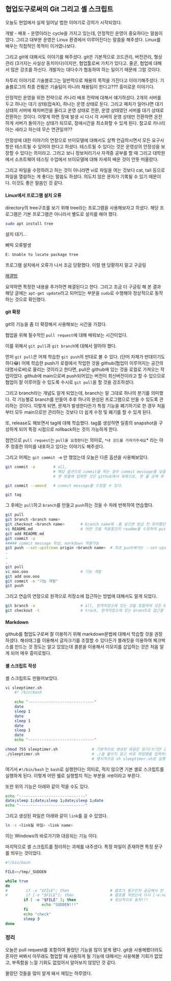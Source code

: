 ## 협업도구로써의 Git 그리고 셸 스크립트

오늘도 현업에서 실제 일어날 법한 이야기로 강의가 시작되었다.

개발 - 배포 - 운영이라는 cycle을 가지고 있는데, 안정적인 운영이 중요하다는 말씀이었다. 그리고 대부분 운영은 Linux 환경에서 이루어진다는 말씀을 해주셨다. Linux를 배우는 직접적인 목적이 이거였나보다.

그리고 git에 대해서도 이야기를 해주셨다. git은 기본적으로 코드관리, 버전관리, 형상관리 (3가지는 사실상 동치이다)이지만, 협업툴로써 가치가 있다고. 줄곧, 협업에 대해서 많은 강조를 하신다. 개발자는 대다수가 협동하여 하는 일이기 때문에 그럴 것이다.

자투리 이야기로 기술블로그는 일반적으로 채용의 목적을 가진다고 이야기해주셨다. 기술블로그의 최종 컨펌은 기술팀이 아니라 채용팀이 한다고??? 흥미로운 이야기다. 

안정적인 운영을 위한 전략으로 카나리 배포 전략에 대해서 얘기하셨다. 2개의 서버를 두고 하나는 대기 상태(접속X), 하나는 운영 상태로 둔다. 그리고 패치가 일어나면 대기 상태의 서버에 패치버전을 올리고 운영 상태로 전환, 운영 상태였던 서버를 대기 상태로 전환하는 것이다. 이렇게 하면 장애 발생 시 다시 각 서버의 운영 상태만 전환하면 온전하게 서버가 돌아가는 상태가 되므로, 장애시간을 최소화할 수 있게 된다.  참고로 카나리아는 새라고 하는데 무슨 연관일까?? 

안정성에 대한 이야기의 연장으로 브이모델에 대해서도 살짝 언급하시면서 모든 요구사항은 테스트될 수 있어야 한다고 하셨다. 테스트될 수 있다는 것은 운영상의 안정성을 보장할 수 있다는 의미라고. 그러고 보니 정보처리기사 자격증 공부를 할 때 그리고 대학원에서 소프트웨어 테스팅 수업에서 브이모델에 대해 자세히 배운 것이 언뜻 떠올랐다. 

그리고 파일을 수정하려고 하는 것이 아니라면 vi로 파일을 여는 것보다 cat, tail 등으로 파일을 열람하는 게 좋다는 말씀도 하셨다. 의도치 않은 문자가 기록될 수 있기 때문이다. 이것도 좋은 말씀인 것 같다.

#### Linux에서 프로그램 설치 오류

directory의 tree구조를 보기 위해 tree라는 프로그램을 사용해보자고 하셨다. 
해당 프로그램은 기본 프로그램은 아니라서 별도로 설치를 해야 했다.

```bash
sudo apt install tree
```

설치 대기…

삐빅 오류발생  

```bash
E: Unable to locate package tree
```

프로그램 설치에서 오류가 나서 조금 당황했다. 이럴 땐 당황하지 말고 구글링

 [해결법](https://velog.io/@sangeun-jo/E-Unable-to-locate-package)

요약하면 특정한 내용을 추가하면 해결된다고 한다. 그리고 조금 더 구글링 해 본 결과 해당 글에는 `apt-get update`라고 되어있는 부분을 `sudo`로 수행해야 정상적으로 동작하는 것으로 확인했다.

#### git 확장

git의 기능을 좀 더 확장해서 사용해보는 시간을 가졌다. 

협업을 위해 필수적인 `pull request`에 대해 배워보는 시간이었다.

이를 위해서 `git pull`과 `git branch`에 대해서 알아야 했다.

먼저 `git pull`은 어제 학습한 `git push`의 반대로 볼 수 있다. (단어 자체가 반대이기도 하다😂)
어제 학습한 push가 로컬에서 작업한 것을 github(협업이 이루어지는 공간의 대명사로써)로 올리는 것이라고 한다면, pull은 github에 있는 것을 로컬로 가져오는 작업이었다. github에 main으로써 push되어있는 버전이 최신버전이라고 할 수 있으므로 협업이 잘 이루어질 수 있도록 수시로 `git pull`을 할 것을 강조하셨다.  

그리고 branch라는 개념도 알게 되었는데, branch는 말 그대로 하나의 분기를 의미했다. 각 기능별로 branch를 만들어 추후 하나의 완성된 프로그램으로 만들 수 있도록 관리하는 것이다. 이렇게 되면, 문제가 발생한다든가 특정 기능을 폐기하기로 한 경우 처음부터 모두 main으로만 관리하는 것보다  더 쉽게 수정 및 폐기를 할 수 있게 된다. 

또, release도 해보면서 tag에 대해 학습했다. tag를 생성하면 일종의 snapshot을 구성하게 되어 특정 시점으로 rollback하는 것이 가능하게 한다. 

첨언으로 `pull request`는 `pull을 요청한다`는 의미로, `*내 코드를 가져가주세요`* 라는 아주 정중한 의미를 내포하고 있다는 이야기도 해주셨다.

그리고 어제는 `git commit -m`  만 했었는데 오늘은 다른 옵션을 사용해보았다.

```bash
git commit -a        # all, 
                     # 해당 옵션으로 commit을 하는 경우 commit message를 넣을 수 있도록 text editor가 띄워진다.
                     # 맨 윗줄에 입력한 것은 github에서 제목으로, 한 줄 공백 후 입력한 것은 description으로 매칭된다.

git commit --amend   # commit message를 수정할 수 있다.

git tag                
```

그 후에는 `pull`하고 `branch`를 만들고 `push`하는 것을 수 차례 반복하여 연습했다.

```bash
git pull
git branch <branch name>
git checkout <branch name>       # branch name에 -를 넣으면 방금 전 위치했던 branch로 이동 가능 (toggle)
vi README.md                     # 어떤 것을 적용할건지 readme를 수정하여 push하고 개발 방향을 컨펌한 뒤 기능을 개발해야 한다고 강조
git add README.md
git commit -a
##### commit message 작성, markdown 적용가능
git push --set-upstream origin <branch name>  # 최초 push에서는 --set-upstream을 해야함
.
.
.
git pull
vi ooo.ooo                       # 기능 개발
git add ooo.ooo
git commit -m "기능 개발"
git push
```

그리고 연습의 연장으로 원격으로 저장소에 접근하는 방법에 대해서도 알게 되었다. 

```bash
git branch -a                    # all, 원격저장소에 있는 것을 포함하여 모든 branch를 조회할 수 있다.
git checkout -t                  # track, 원격저장소에 있는 branch로 접근할 수 있다.
```

#### Markdown

github를 협업도구로써 잘 이용하기 위해 markdown문법에 대해서 학습할 것을 권장하셨다.
해쉬태그를 이용해서 글자크기를 조절할 수 있다든가 블래킷을 이용하여 체크박스를 만드는 것 정도는 알고 있었는데 콜론을 이용해서 이모지를 삽입하는 것은 처음 알게 되어 매우 흥미로웠다.

#### 셸 스크립트 작성

셸 스크립트도 만들어보았다.

```bash
vi sleeptimer.sh
	#! /bin/bash
	
	echo "-----------------------------"
	date
	sleep 1
	date
	sleep 1
	date
	sleep 1
	date
	echo "-----------------------------"
	
chmod 755 sleeptimer.sh               # 기본적으로 생성된 파일은 읽기/쓰기만 권한이 주어지므로 실행 권한을 부여해야 한다.
./sleeptimer.sh                       # ./을 붙이지 않고 바로 파일명을 입력하면, command로 인식하여 실행되지 않는다.
                                      # 명시적으로 sh sleeptimer.sh로 실행하는 것도 가능하다
```

여기서 `#!/bin/bash` 는 `bash`로 실행한다는 의미로, 적지 않으면 기본 셸로 스크립트를 실행하게 된다.  이렇게 어떤 쉘로 실행할지 적는 부분을 `셔뱅`이라고 부른다.

또한 위의 기능은 아래와 같이 적을 수도 있다.

```bash
echo "-----------------------------"
date;sleep 1;date;sleep 1;date;sleep 1;date
echo "-----------------------------"
```

그리고 생성된 파일은 아래와 같이 `link`를 걸 수 있었다.

```bash
ln -s <link될 파일> <link name>
```

이는 Windows의 바로가기와 대응되는 기능 이다.

마지막으로 셸 스크립트를 정리하는 과제를 내주셨다. 특정 파일이 존재하면 특정 문구를 띄우는 것이었다. 

```bash
#!/bin/bash

FILE=~/tmp/_SUDDEN

while true
do
#        if -e "$FILE"; then                  # 괄호가 필수인지 궁금해서 안 쓰고 해봤는데 -e:not found 오류가 나타났다.
#        if [-e "$FILE"]; then                # 괄호를 적었는데 다시 [-e:not found 오류가 나타났다. 괄호&공백이 필수인 것으로 확인
        if [ -e "$FILE" ]; then               # 정상적으로 동작!!!
                echo "SUDDEN!!!"
        fi
        echo "check"
        sleep 3
done
```

### 정리

오늘은 pull request를 포함하여 몰랐던 기능을 많이 알게 됐다. git을 사용해봤더라도 혼자만 써봐서 아무래도 협업할 때 사용하게 될 기능에 대해서는 사용해볼 기회가 없었고, 부족함을 느낄 기회도 없었어서 알아보지 않았던 것 같다. 

몰랐던 것들을 많이 알게 돼서 재밌는 하루였다.
